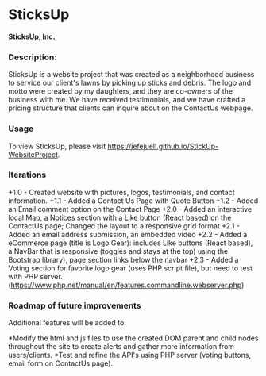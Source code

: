 # SticksUp
<a href="https://jefejuell.github.io/StickUp-WebsiteProject/"><b>SticksUp, Inc.</b></a>

### **Description:**  
SticksUp is a website project that was created as a neighborhood business to service our client's lawns by picking up sticks and debris.  The logo and motto were created by my daughters, and they are co-owners of the business with me.  We have received testimonials, and we have crafted a pricing structure that clients can inquire about on the ContactUs webpage.

### **Usage**
To view SticksUp, please visit https://jefejuell.github.io/StickUp-WebsiteProject. 

### **Iterations**
+1.0 - Created website with pictures, logos, testimonials, and contact information.
+1.1 - Added a Contact Us Page with Quote Button
+1.2 - Added an Email comment option on the Contact Page
+2.0 - Added an interactive local Map, a Notices section with a Like button (React based) on the ContactUs page; Changed the layout to a responsive grid format
+2.1 - Added an email address submission, an embedded video
+2.2 - Added a eCommerce page (title is Logo Gear): includes Like buttons (React based), a NavBar that is responsive (toggles and stays at the top) using the Bootstrap library), page section links below the navbar
+2.3 - Added a Voting section for favorite logo gear (uses PHP script file), but need to test with PHP server. (https://www.php.net/manual/en/features.commandline.webserver.php)


### **Roadmap of future improvements**
Additional features will be added to: 

*Modify the html and js files to use the created DOM parent and child nodes throughout the site to create alerts and gather more information from users/clients.
*Test and refine the API's using PHP server (voting buttons, email form on ContactUs page).
  
